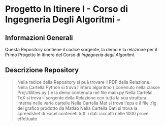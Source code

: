 # Progetto In Itinere I - Corso di Ingegneria Degli Algoritmi -

## Informazioni Generali
Questa Repository contiene il codice sorgente, la demo e la relazione per il Primo Progetto In Itinere del Corso di *Ingegneria degli Algoritmi*.

## Descrizione Repository
> Nella radice della Repository si puà trovare il PDF della Relazione.
> Nella Cartella Python si trova l'intero algoritmo ( conenuto nella classe ProjUtilities.py ) e la demo contenuta nel file main.py
> Nella Cartelal TeX si trova il sorgente della Relazione con tutta la sua struttura interna nelle varie cartelle
> Nella Cartella Mat si trova l'eps e il file .fig del grafico prodotto da Matlab
> Nella Cartella Dati si trova la spreedshet di Excel conteneti tutti i dati raccolti nelle 1000 prove effettuate


